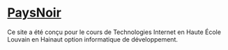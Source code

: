 # [PaysNoir](Nicolas-Gth/DJ-Barman-Musicum)
Ce site a été conçu pour le cours de Technologies Internet en Haute École Louvain en Hainaut option informatique de développement. 


